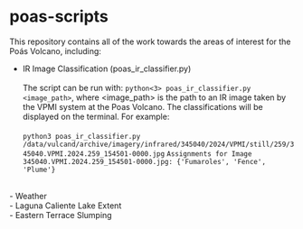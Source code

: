 # poas-scripts

This repository contains all of the work towards the areas of interest for the Poás Volcano, including:
- IR Image Classification (poas_ir_classifier.py) <br> <br>
  The script can be run with: ```python<3> poas_ir_classifier.py <image_path>```, where <image_path> is the path to an IR image taken by the VPMI system at the Poas Volcano. The classifications will be displayed on the terminal. For example: <br> <br>
   ```python3 poas_ir_classifier.py /data/vulcand/archive/imagery/infrared/345040/2024/VPMI/still/259/345040.VPMI.2024.259_154501-0000.jpg```
   ```Assignments for Image 345040.VPMI.2024.259_154501-0000.jpg: {'Fumaroles', 'Fence', 'Plume'}```
<br>
- Weather <br>
- Laguna Caliente Lake Extent <br>
- Eastern Terrace Slumping
